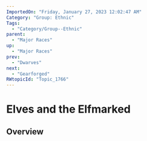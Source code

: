 ```yaml
---
ImportedOn: "Friday, January 27, 2023 12:02:47 AM"
Category: "Group: Ethnic"
Tags:
  - "Category/Group--Ethnic"
parent:
  - "Major Races"
up:
  - "Major Races"
prev:
  - "Dwarves"
next:
  - "Gearforged"
RWtopicId: "Topic_1766"
---
```

# Elves and the Elfmarked
## Overview
